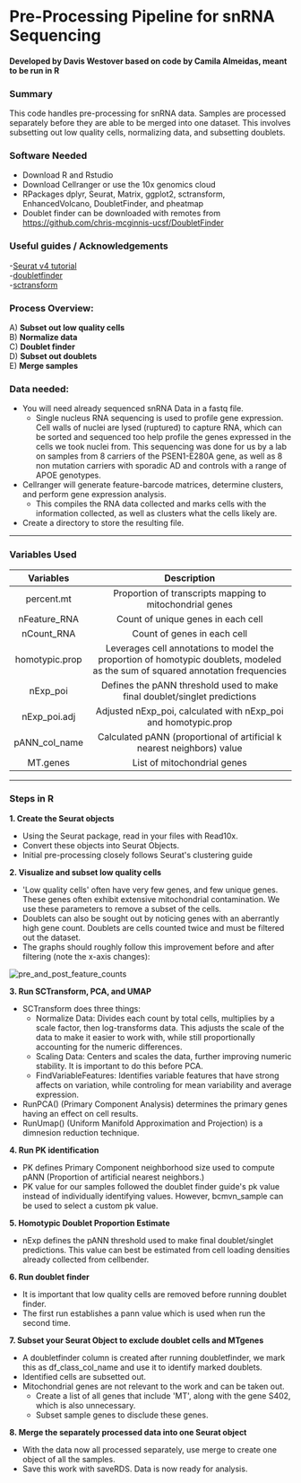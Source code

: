 # Pre-Processing Pipeline for snRNA Sequencing
#### Developed by Davis Westover based on code by Camila Almeidas, meant to be run in R

### Summary 
 This code handles pre-processing for snRNA data. Samples are processed separately before they are able to be merged into one dataset. This involves subsetting out low quality cells, normalizing data, and subsetting doublets.

### Software Needed

 - Download R and Rstudio
 - Download Cellranger or use the 10x genomics cloud
 - RPackages dplyr, Seurat, Matrix, ggplot2, sctransform, EnhancedVolcano, DoubletFinder, and pheatmap
 - Doublet finder can be downloaded with remotes from https://github.com/chris-mcginnis-ucsf/DoubletFinder

### Useful guides / Acknowledgements
-[Seurat v4 tutorial](https://satijalab.org/seurat/articles/pbmc3k_tutorial/)\
-[doubletfinder](https://github.com/chris-mcginnis-ucsf/DoubletFinder/)\
-[sctransform](https://satijalab.org/seurat/articles/sctransform_vignette.html/)

### Process Overview:
A) **Subset out low quality cells** \
B) **Normalize data** \
C) **Doublet finder** \
D) **Subset out doublets** \
E) **Merge samples** 


### Data needed:
- You will need already sequenced snRNA Data in a fastq file. 
  - Single nucleus RNA sequencing is used to profile gene expression. Cell walls of nuclei are lysed (ruptured) to capture RNA, which can be sorted and sequenced too help profile the genes expressed in the cells we took nuclei from. This sequencing was done for us by a lab on samples from 8 carriers of the PSEN1-E280A gene, as well as 8 non mutation carriers with sporadic AD and controls with a range of APOE genotypes.
- Cellranger will generate feature-barcode matrices, determine clusters, and perform gene expression analysis.
    - This compiles the RNA data collected and marks cells with the information collected, as well as clusters what the cells likely are.
- Create a directory to store the resulting file.

---
### Variables Used

| **Variables** |                                                    **Description**                                                   |
|:----------------:|:--------------------------------------------------------------------------------------------------------------------:|
|       percent.mt    | Proportion of transcripts mapping to mitochondrial genes |
|        nFeature_RNA  | Count of unique genes in each cell |
|        nCount_RNA      | Count of genes in each cell  |
|        homotypic.prop    | Leverages cell annotations to model the proportion of homotypic doublets, modeled as the sum of squared annotation frequencies  |
|        nExp_poi    | Defines the pANN threshold used to make final doublet/singlet predictions |
|        nExp_poi.adj  | Adjusted nExp_poi, calculated with nExp_poi and homotypic.prop |
|        pANN_col_name  | Calculated pANN (proportional of artificial k nearest neighbors) value |
|        MT.genes    | List of mitochondrial genes  |
___


### Steps in R

**1. Create the Seurat objects**
- Using the Seurat package, read in your files with Read10x.
- Convert these objects into Seurat Objects.
- Initial pre-processing closely follows Seurat's clustering guide

**2. Visualize and subset low quality cells**
  - 'Low quality cells' often have very few genes, and few unique genes. These genes often exhibit extensive mitochondrial contamination. We use these parameters to remove a subset of the cells.
  - Doublets can also be sought out by noticing genes with an aberrantly high gene count. Doublets are cells counted twice and must be filtered out the dataset.
  - The graphs should roughly follow this improvement before and after filtering (note the x-axis changes):

![pre_and_post_feature_counts](https://github.com/daviswestover/read_better/assets/91497472/ecc50afb-d13f-454c-8443-14e654f02f27)

**3. Run SCTransform, PCA, and UMAP** 
- SCTransform does three things: 
    - Normalize Data: Divides each count by total cells, multiplies by a scale factor, then log-transforms data. This adjusts the scale of the data to make it easier to work with, while still proportionally accounting for the numeric differences. 
    - Scaling Data: Centers and scales the data, further improving numeric stability. It is important to do this before PCA.
    - FindVariableFeatures: Identifies variable features that have strong affects on variation, while controling for mean variability and average expression.
- RunPCA() (Primary Component Analysis) determines the primary genes having an effect on cell results.
- RunUmap() (Uniform Manifold Approximation and Projection) is a dimnesion reduction technique.
    
**4. Run PK identification**
  - PK defines Primary Component neighborhood size used to compute pANN (Proportion of artificial nearest neighbors.) 
  - PK value for our samples followed the doublet finder guide's pk value instead of individually identifying values. However, bcmvn_sample can be used to select a custom pk value.
  
**5. Homotypic Doublet Proportion Estimate**
  - nExp defines the pANN threshold used to make final doublet/singlet predictions. This value can best be estimated from cell loading densities already collected from cellbender.

**6. Run doublet finder**
- It is important that low quality cells are removed before running doublet finder.
- The first run establishes a pann value which is used when run the second time.
    
**7. Subset your Seurat Object to exclude doublet cells and MTgenes**
- A doubletfinder column is created after running doubletfinder, we mark this as df_class_col_name and use it to identify marked doublets.
- Identified cells are subsetted out.
- Mitochondrial genes are not relevant to the work and can be taken out.
    - Create a list of all genes that include 'MT', along with the gene S402, which is also unnecessary.
    - Subset sample genes to disclude these genes.

**8. Merge the separately processed data into one Seurat object**
- With the data now all processed separately, use merge to create one object of all the samples.
- Save this work with saveRDS. Data is now ready for analysis.

